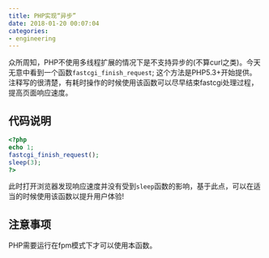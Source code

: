 ```yaml
---
title: PHP实现“异步”
date: 2018-01-20 00:07:04
categories:
- engineering
---
```


众所周知，PHP不使用多线程扩展的情况下是不支持异步的(不算curl之类)。今天无意中看到一个函数`fastcgi_finish_request`;
这个方法是PHP5.3+开始提供。
注释写的很清楚，有耗时操作的时候使用该函数可以尽早结束fastcgi处理过程，提高页面响应速度。

## 代码说明

```php
<?php
echo 1;
fastcgi_finish_request();
sleep(3);
?>
```

此时打开浏览器发现响应速度并没有受到`sleep`函数的影响，基于此点，可以在适当的时候使用该函数以提升用户体验!

## 注意事项

PHP需要运行在fpm模式下才可以使用本函数。
